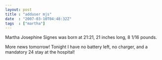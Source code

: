 ```yaml
---
layout: post
title : "adduser mjs"
date  : "2007-03-10T04:48:32Z"
tags  : ["martha"]
---
```

Martha Josephine Signes was born at 21:21, 21 inches long, 8 1/16 pounds.

More news tomorrow!  Tonight I have no battery left, no charger, and a mandatory 24 stay at the hospital!
